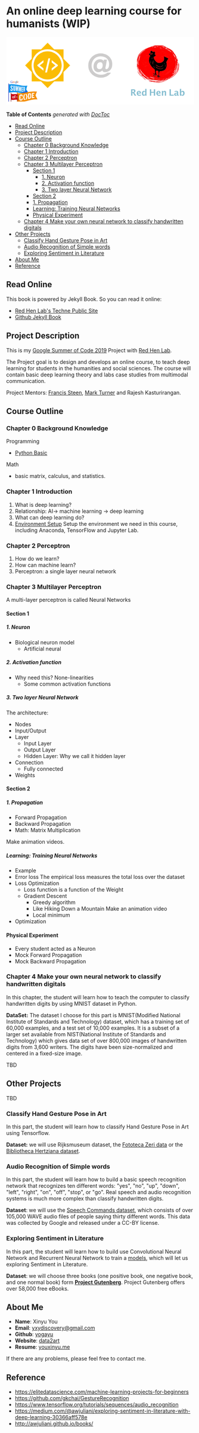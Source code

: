 # An online deep learning  course for humanists (WIP)

![log](media/logo.png)

<!-- START doctoc generated TOC please keep comment here to allow auto update -->
<!-- DON'T EDIT THIS SECTION, INSTEAD RE-RUN doctoc TO UPDATE -->
**Table of Contents**  *generated with [DocToc](https://github.com/thlorenz/doctoc)*

- [Read Online](#read-online)
- [Project Description](#project-description)
- [Course Outline](#course-outline)
  - [Chapter 0 Background Knowledge](#chapter-0-background-knowledge)
  - [Chapter 1 Introduction](#chapter-1-introduction)
  - [Chapter 2 Perceptron](#chapter-2-perceptron)
  - [Chapter 3 Multilayer Perceptron](#chapter-3-multilayer-perceptron)
    - [Section 1](#section-1)
      - [1. Neuron](#1-neuron)
      - [2. Activation function](#2-activation-function)
      - [3. Two layer Neural Network](#3-two-layer-neural-network)
    - [Section 2](#section-2)
    - [1. Propagation](#1-propagation)
    - [Learning: Training Neural Networks](#learning-training-neural-networks)
    - [Physical Experiment](#physical-experiment)
  - [Chapter 4 Make your own neural network to classify handwritten digitals](#chapter-4-make-your-own-neural-network-to-classify-handwritten-digitals)
- [Other Projects](#other-projects)
  - [Classify Hand Gesture Pose in Art](#classify-hand-gesture-pose-in-art)
  - [Audio Recognition of Simple words](#audio-recognition-of-simple-words)
  - [Exploring Sentiment in Literature](#exploring-sentiment-in-literature)
- [About Me](#about-me)
- [Reference](#reference)

<!-- END doctoc generated TOC please keep comment here to allow auto update -->

## Read Online

This book is powered by Jekyll Book. So you can read it online: 
- [Red Hen Lab's Techne Public Site](https://sites.google.com/case.edu/techne-public-site/home)
- [Github Jekyll Book](https://yogayu.github.io/DeepLearningCourse/)

## Project Description

This is my [Google Summer of Code 2019](https://summerofcode.withgoogle.com/projects/#6543412331806720) Project with [Red Hen Lab](http://www.redhenlab.org/).

The Project goal is to design and develops an online course, to teach deep learning for students in the humanities and social sciences. The course will contain basic deep learning theory and labs case studies from multimodal communication. 

Project Mentors: [Francis Steen](http://cogweb.ucla.edu/steen/), [Mark Turner](http://markturner.org) and Rajesh Kasturirangan.

## Course Outline

### Chapter 0 Background Knowledge

Programming

- [Python Basic](https://sites.google.com/case.edu/techne-public-site/python?authuser=0)

Math

- basic matrix, calculus, and statistics.

### Chapter 1 Introduction

1. What is deep learning?
2. Relationship: AI-> machine learning -> deep learning
3. What can deep learning do?
4. [Environment Setup](https://yogayu.github.io/DeepLearningCourse/part0/environment.html#environment-setup)
		Setup the environment we need in this course, including Anaconda, TensorFlow and Jupyter Lab.

### Chapter 2 Perceptron

1. How do we learn?
2. How can machine learn?
3. Perceptron: a single layer neural network

### Chapter 3 Multilayer Perceptron

A multi-layer perceptron is called Neural Networks

#### Section 1
##### 1. Neuron

- Biological neuron model
	- Artificial neural

##### 2. Activation function

- Why need this? None-linearities
	- Some common activation functions

##### 3. Two layer Neural Network

The architecture:

- Nodes
- Input/Output
- Layer
	- Input Layer
	- Output Layer
	- Hidden Layer: Why we call it hidden layer
- Connection
	- Fully connected
- Weights

#### Section 2

##### 1. Propagation

- Forward Propagation
- Backward Propagation
- Math: Matrix Multiplication

Make animation videos.

##### Learning: Training Neural Networks

- Example
- Error loss
    The empirical loss measures the total loss over the dataset
- Loss Optimization
	- Loss function is a function of the Weight
	- Gradient Descent
      - Greedy algorithm
      - Like Hiking Down a Mountain
      Make an animation video
      - Local minimum
- Optimization
#### Physical Experiment

- Every student acted as a Neuron
- Mock Forward Propagation
- Mock Backward Propagation


### Chapter 4 Make your own neural network to classify handwritten digitals

In this chapter, the student will learn how to teach the computer to classify handwritten digits by using MNIST dataset in Python.

**DataSet:** The dataset I choose for this part is MNIST(Modified National Institute of Standards and Technology)  dataset, which has a training set of 60,000 examples, and a test set of 10,000 examples. It is a subset of a larger set available from NIST(National Institute of Standards and Technology) which gives data set of over 800,000 images of handwritten digits from 3,600 writers. The digits have been size-normalized and centered in a fixed-size image.

TBD

## Other Projects

TBD

### Classify Hand Gesture Pose in Art

In this part, the student will learn how to classify Hand Gesture Pose in Art using Tensorflow.

**Dataset:**  we will use Rijksmuseum dataset, the [Fototeca Zeri data](<http://data.fondazionezeri.unibo.it/query/>) or the [Bibliotheca Hertziana dataset]([http://foto.biblhertz.it](http://foto.biblhertz.it/)).

### Audio Recognition of Simple words

In this part, the student will learn how to build a basic speech recognition network that recognizes ten different words:  "yes", "no", "up", "down", "left", "right", "on", "off", "stop", or "go". Real speech and audio recognition systems is much more complex than classify handwritten digits. 

**Dataset**: we will use the [Speech Commands dataset](https://storage.cloud.google.com/download.tensorflow.org/data/speech_commands_v0.02.tar.gz), which consists of over 105,000 WAVE audio files of people saying thirty different words. This data was collected by Google and released under a CC-BY license.

### Exploring Sentiment in Literature

In this part, the student will learn how to build use Convolutional Neural Network and Recurrent Neural Network to train a [models](https://github.com/awjuliani/DNN-Sentiment), which will let us exploring Sentiment in Literature.

**Dataset**: we will choose three books (one positive book, one negative book, and one normal book) form [**Project Gutenberg**](http://www.gutenberg.org). Project Gutenberg offers over 58,000 free eBooks. 



## About Me

- **Name**: Xinyu You
- **Email**: yxydiscovery@gmail.com
- **Github**: [yogayu](http://github.com/yogayu)
- **Website**: [data2art](http://data2art.com)
- **Resume**: [youxinyu.me](http://youxinyu.me)

If there are any problems, please feel free to contact me.

## Reference

- https://elitedatascience.com/machine-learning-projects-for-beginners
- https://github.com/gkchai/GestureRecognition
- https://www.tensorflow.org/tutorials/sequences/audio_recognition
- https://medium.com/@awjuliani/exploring-sentiment-in-literature-with-deep-learning-30366aff578e
- http://awjuliani.github.io/books/
